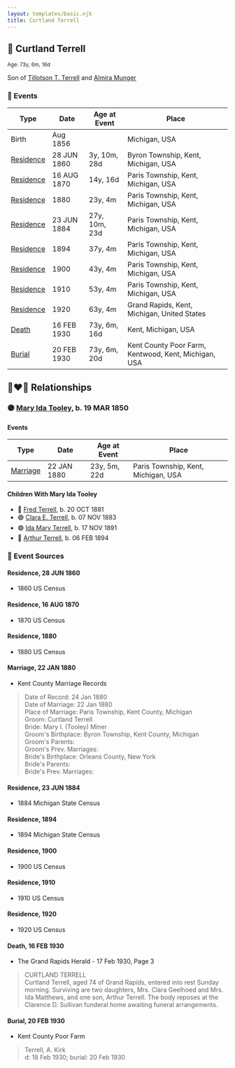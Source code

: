 ```yaml
---
layout: templates/basic.njk
title: Curtland Terrell
---
```

## 🔵 Curtland Terrell
<small>Age: 73y, 6m, 16d</small>

Son of [Tillotson T. Terrell](/people/5/59687792) and [Almira Munger](/people/3/36419408)

### 📆 Events

Type | Date | Age at Event | Place
------ | ------ | ------ | ------
Birth | Aug 1856 |  | Michigan, USA
[Residence](#event-event-0) | 28 JUN 1860 | 3y, 10m, 28d | Byron Township, Kent, Michigan, USA
[Residence](#event-event-1) | 16 AUG 1870 | 14y, 16d | Paris Township, Kent, Michigan, USA
[Residence](#event-event-2) | 1880 | 23y, 4m | Paris Township, Kent, Michigan, USA
[Residence](#event-event-3) | 23 JUN 1884 | 27y, 10m, 23d | Paris Township, Kent, Michigan, USA
[Residence](#event-event-4) | 1894 | 37y, 4m | Paris Township, Kent, Michigan, USA
[Residence](#event-event-5) | 1900 | 43y, 4m | Paris Township, Kent, Michigan, USA
[Residence](#event-event-6) | 1910 | 53y, 4m | Paris Township, Kent, Michigan, USA
[Residence](#event-event-7) | 1920 | 63y, 4m | Grand Rapids, Kent, Michigan, United States
[Death](#event-event-11) | 16 FEB 1930 | 73y, 6m, 16d | Kent, Michigan, USA
[Burial](#event-event-12) | 20 FEB 1930 | 73y, 6m, 20d | Kent County Poor Farm, Kentwood, Kent, Michigan, USA

## 👩‍❤️‍👨 Relationships

### 🟣 [Mary Ida Tooley](/people/5/52009861), b. 19 MAR 1850

#### Events

Type | Date | Age at Event | Place
------ | ------ | ------ | ------
[Marriage](#event-family-0-event-0) | 22 JAN 1880 | 23y, 5m, 22d | Paris Township, Kent, Michigan, USA
#### Children With Mary Ida Tooley
* 🔵 [Fred Terrell](/people/9/92332748), b. 20 OCT 1881
* 🟣 [Clara E. Terrell](/people/6/62490094), b. 07 NOV 1883
* 🟣 [Ida Mary Terrell](/people/7/71382896), b. 17 NOV 1891
* 🔵 [Arthur Terrell](/people/7/79436691), b. 06 FEB 1894
### 📰 Event Sources

#### <a id="event-event-0"></a> Residence, 28 JUN 1860
* 1860 US Census

#### <a id="event-event-1"></a> Residence, 16 AUG 1870
* 1870 US Census

#### <a id="event-event-2"></a> Residence, 1880
* 1880 US Census

#### <a id="event-family-0-event-0"></a> Marriage, 22 JAN 1880
* Kent County Marriage Records
>   
  > Date of Record: 24 Jan 1880  
  > Date of Marriage: 22 Jan 1880  
  > Place of Marriage: Paris Township, Kent County, Michigan  
  > Groom: Curtland Terrell  
  > Bride: Mary I. (Tooley) Miner  
  > Groom's Birthplace: Byron Township, Kent County, Michigan  
  > Groom's Parents:  
  > Groom's Prev. Marriages:  
  > Bride's Birthplace: Orleans County, New York  
  > Bride's Parents:  
  > Bride's Prev. Marriages:

#### <a id="event-event-3"></a> Residence, 23 JUN 1884
* 1884 Michigan State Census

#### <a id="event-event-4"></a> Residence, 1894
* 1894 Michigan State Census

#### <a id="event-event-5"></a> Residence, 1900
* 1900 US Census

#### <a id="event-event-6"></a> Residence, 1910
* 1910 US Census

#### <a id="event-event-7"></a> Residence, 1920
* 1920 US Census

#### <a id="event-event-11"></a> Death, 16 FEB 1930
* The Grand Rapids Herald  - 17 Feb 1930, Page 3
>   
  > CURTLAND TERRELL  
  > Curtland Terrell, aged 74 of Grand Rapids, entered into rest Sunday morning. Surviving are two daughters, Mrs. Clara Geelhoed and Mrs. Ida Matthews, and one son, Arthur Terrell. The body reposes at the Clarence D. Sullivan funderal home awaiting funeral arrangements.

#### <a id="event-event-12"></a> Burial, 20 FEB 1930
* Kent County Poor Farm
>   
  > Terrell, A. Kirk  
  > d: 18 Feb 1930; burial: 20 Feb 1930